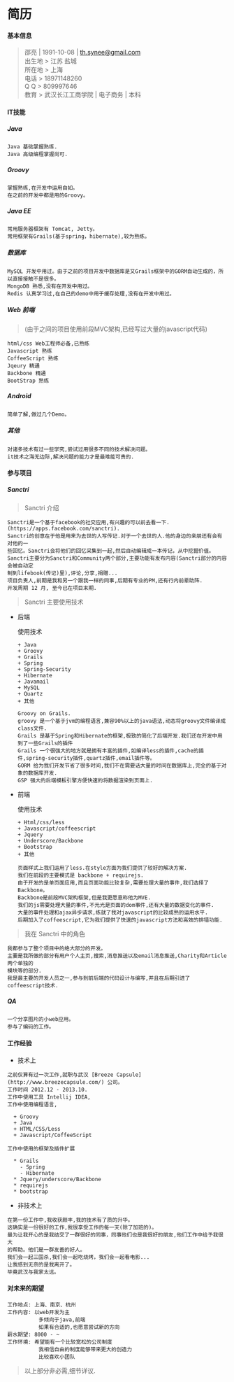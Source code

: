 简历
========

#### 基本信息

> 邵亮 | 1991-10-08 | th.synee@gmail.com  
> 出生地 > 江苏 盐城  
> 所在地 > 上海  
> 电话 > 18971148260  
> Q Q > 809997646  
> 教育 > 武汉长江工商学院 | 电子商务 | 本科

#### IT技能

##### Java

```
Java 基础掌握熟练.
Java 高级编程掌握尚可.
```
##### Groovy

```
掌握熟练,在开发中运用自如。
在之前的开发中都是用的Groovy。
```
##### Java EE
```
常用服务器框架有 Tomcat, Jetty。
常用框架有Grails(基于spring，hibernate),较为熟练。
```
##### 数据库
```
MySQL 开发中用过。由于之前的项目开发中数据库是又Grails框架中的GORM自动生成的，所以直接接触不是很多。
MongoDB 熟悉,没有在开发中用过。
Redis 认真学习过,在自己的demo中用于缓存处理,没有在开发中用过。
```
##### Web 前端
> (由于之间的项目使用前段MVC架构,已经写过大量的javascript代码)

```
html/css Web工程师必备,已熟练
Javascript 熟练
CoffeeScript 熟练
Jqeury 精通
Backbone 精通
BootStrap 熟练
```
##### Android
```
简单了解,做过几个Demo。
```
##### 其他
```
对诸多技术有过一些学究,尝试过用很多不同的技术解决问题。
it技术之海无边际,解决问题的能力才是最难能可贵的.
```


#### 参与项目

##### Sanctri

> Sanctri 介绍

  ```
  Sanctri是一个基于facebook的社交应用,有兴趣的可以前去看一下.(https://apps.facebook.com/sanctri).
  Sanctri的创意在于他是用来为去世的人写传记.对于一个去世的人.他的身边的亲朋还有会有对他的一
  些回忆。Sanctri会将他们的回忆采集到一起,然后自动编辑成一本传记，从中挖掘价值。
  Sanctri主要分为Sanctri和Community两个部分,主要功能有发布内容(Sanctri部分的内容会被自动定
  制到lifebook(传记)里),评论,分享,捐赠...
  项目负责人,前期是我和另一个跟我一样的同事,后期有专业的PM,还有行内前辈助阵.
  开发周期 12 月, 至今已在项目末期.
  ```

> Sanctri 主要使用技术

  * 后端
  
    使用技术
    
        + Java
        + Groovy
        + Grails
        + Spring
        + Spring-Security
        + Hibernate
        + Javamail
        + MySQL
        + Quartz
        + 其他
    
    ```
    Groovy on Grails.
    groovy 是一个基于jvm的编程语言,兼容90%以上的java语法,动态将groovy文件编译成class文件.
    Grails 是基于Spring和Hibernate的框架,极致的简化了后端开发.我们还在开发中用到了一些Grails的插件
    Grails 一个很强大的地方就是拥有丰富的插件,如编译less的插件,cache的插件,spring-security插件,quartz插件,email插件等。
    GORM 给为我们开发节省了很多时间,我们不在需要话大量的时间在数据库上,完全的基于对象的数据库开发.
    GSP 强大的后端模板引擎方便快速的将数据渲染到页面上.
    ```

  * 前端
  
    使用技术
    
        + Html/css/less
        + Javascript/coffeescript
        + Jquery
        + Underscore/Backbone
        + Bootstrap
        + 其他
     
    ```
    页面样式上我们运用了less.在style方面为我们提供了较好的解决方案.
    我们在前段的主要模式是 backbone + requirejs.
    由于开发的是单页面应用,而且页面功能比较复杂,需要处理大量的事件,我们选择了Backbone。
    Backbone是前段MVC架构框架,但是我更愿意称他为MVE.
    我们的js需要处理大量的事件,不光光是页面的dom事件,还有大量的数据变化的事件.
    大量的事件处理和ajax异步请求,练就了我对javascript的比较成熟的运用水平.
    后期加入了coffeescript,它为我们提供了快速的javascript方法和高效的排错功能.
    ```

> 我在 Sanctri 中的角色

  ```
  我都参与了整个项目中的绝大部分的开发。
  主要是我所做的部分有用户个人主页,搜索,消息推送以及email消息推送,Charity和Article两个单独的
  模块等的部分.
  我是最主要的开发人员之一,参与到前后端的代码设计与编写,并且在后期引进了coffeescript技术.
  ```

##### QA
```
一个分享图片的小web应用。
参与了编码的工作。
```

#### 工作经验

* 技术上

```
之前仅算有过一次工作,就职与武汉 [Breeze Capsule](http://www.breezecapsule.com/) 公司。
工作时间 2012.12 - 2013.10.
工作中使用工具 Intellij IDEA, 
工作中使用编程语言, 

  + Groovy
  + Java
  + HTML/CSS/Less
  + Javascript/CoffeeScript

工作中使用的框架及插件扩展

  * Grails
    - Spring
    - Hibernate
  * Jquery/underscore/Backbone
  * requirejs
  * bootstrap
```

* 非技术上

``` 
在第一份工作中,我收获颇丰,我的技术有了质的升华。
这确实是一份很好的工作,我很享受工作的每一天(除了加班的)。
最为让我开心的是我结交了一群很好的同事，同事他们也是我很好的朋友,他们工作中给予我很大
的帮助。他们是一群友善的好人。
我们会一起三国杀,我们会一起吃烧烤，我们会一起看电影...
让我感到无奈的是我离开了。
毕竟武汉与我家太远。
```
#### 对未来的期望
  
  ```
  工作地点: 上海、南京、杭州 
  工作内容: 以web开发为主
            多倾向于java,前端
            如果有合适的,也愿意尝试新的方向
  薪水期望: 8000 - ~
  工作环境: 希望能有一个比较宽松的公司制度
            我相信自由的制度能够带来更大的创造力
            比较喜欢小团队
  ```
  > 以上部分非必需,细节详议.
